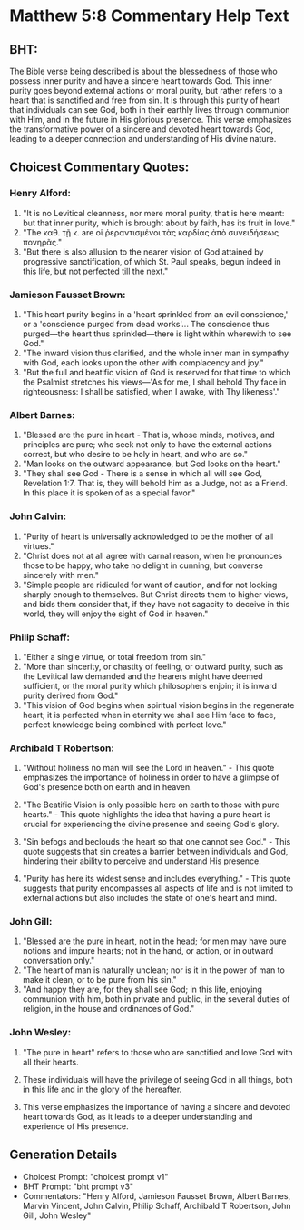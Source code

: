 # Matthew 5:8 Commentary Help Text

## BHT:
The Bible verse being described is about the blessedness of those who possess inner purity and have a sincere heart towards God. This inner purity goes beyond external actions or moral purity, but rather refers to a heart that is sanctified and free from sin. It is through this purity of heart that individuals can see God, both in their earthly lives through communion with Him, and in the future in His glorious presence. This verse emphasizes the transformative power of a sincere and devoted heart towards God, leading to a deeper connection and understanding of His divine nature.

## Choicest Commentary Quotes:
### Henry Alford:
1. "It is no Levitical cleanness, nor mere moral purity, that is here meant: but that inner purity, which is brought about by faith, has its fruit in love."
2. "The καθ. τῇ κ. are οἱ ῥεραντισμένοι τὰς καρδίας ἀπὸ συνειδήσεως πονηρᾶς."
3. "But there is also allusion to the nearer vision of God attained by progressive sanctification, of which St. Paul speaks, begun indeed in this life, but not perfected till the next."

### Jamieson Fausset Brown:
1. "This heart purity begins in a 'heart sprinkled from an evil conscience,' or a 'conscience purged from dead works'... The conscience thus purged—the heart thus sprinkled—there is light within wherewith to see God." 
2. "The inward vision thus clarified, and the whole inner man in sympathy with God, each looks upon the other with complacency and joy."
3. "But the full and beatific vision of God is reserved for that time to which the Psalmist stretches his views—'As for me, I shall behold Thy face in righteousness: I shall be satisfied, when I awake, with Thy likeness'."

### Albert Barnes:
1. "Blessed are the pure in heart - That is, whose minds, motives, and principles are pure; who seek not only to have the external actions correct, but who desire to be holy in heart, and who are so."
2. "Man looks on the outward appearance, but God looks on the heart."
3. "They shall see God - There is a sense in which all will see God, Revelation 1:7. That is, they will behold him as a Judge, not as a Friend. In this place it is spoken of as a special favor."

### John Calvin:
1. "Purity of heart is universally acknowledged to be the mother of all virtues."
2. "Christ does not at all agree with carnal reason, when he pronounces those to be happy, who take no delight in cunning, but converse sincerely with men."
3. "Simple people are ridiculed for want of caution, and for not looking sharply enough to themselves. But Christ directs them to higher views, and bids them consider that, if they have not sagacity to deceive in this world, they will enjoy the sight of God in heaven."

### Philip Schaff:
1. "Either a single virtue, or total freedom from sin."
2. "More than sincerity, or chastity of feeling, or outward purity, such as the Levitical law demanded and the hearers might have deemed sufficient, or the moral purity which philosophers enjoin; it is inward purity derived from God."
3. "This vision of God begins when spiritual vision begins in the regenerate heart; it is perfected when in eternity we shall see Him face to face, perfect knowledge being combined with perfect love."

### Archibald T Robertson:
1. "Without holiness no man will see the Lord in heaven." - This quote emphasizes the importance of holiness in order to have a glimpse of God's presence both on earth and in heaven.

2. "The Beatific Vision is only possible here on earth to those with pure hearts." - This quote highlights the idea that having a pure heart is crucial for experiencing the divine presence and seeing God's glory.

3. "Sin befogs and beclouds the heart so that one cannot see God." - This quote suggests that sin creates a barrier between individuals and God, hindering their ability to perceive and understand His presence.

4. "Purity has here its widest sense and includes everything." - This quote suggests that purity encompasses all aspects of life and is not limited to external actions but also includes the state of one's heart and mind.

### John Gill:
1. "Blessed are the pure in heart, not in the head; for men may have pure notions and impure hearts; not in the hand, or action, or in outward conversation only."
2. "The heart of man is naturally unclean; nor is it in the power of man to make it clean, or to be pure from his sin."
3. "And happy they are, for they shall see God; in this life, enjoying communion with him, both in private and public, in the several duties of religion, in the house and ordinances of God."

### John Wesley:
1. "The pure in heart" refers to those who are sanctified and love God with all their hearts. 

2. These individuals will have the privilege of seeing God in all things, both in this life and in the glory of the hereafter. 

3. This verse emphasizes the importance of having a sincere and devoted heart towards God, as it leads to a deeper understanding and experience of His presence.


## Generation Details
- Choicest Prompt: "choicest prompt v1"
- BHT Prompt: "bht prompt v3"
- Commentators: "Henry Alford, Jamieson Fausset Brown, Albert Barnes, Marvin Vincent, John Calvin, Philip Schaff, Archibald T Robertson, John Gill, John Wesley"
